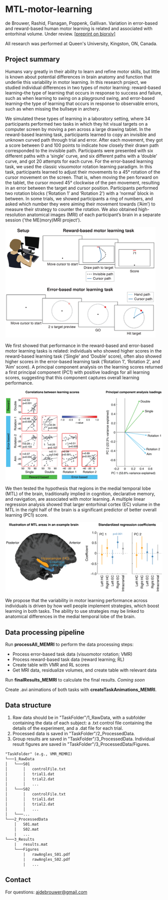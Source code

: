 # MTL-motor-learning
de Brouwer, Rashid, Flanagan, Poppenk, Gallivan. Variation in error-based and reward-based human motor learning is related and associated with entorhinal volume. Under review. [[preprint on biorxiv]](https://doi.org/10.1101/2020.05.27.119529)

All research was performed at Queen's University, Kingston, ON, Canada.

## Project summary
Humans vary greatly in their ability to learn and refine motor skills, but little is known about potential differences in brain anatomy and function that underlie this variability in motor learning. In this research project, we studied individual differences in two types of motor learning: reward-based learning–the type of learning that occurs in response to success and failure, such as when learning to swing on a playground swing, and error-based learning–the type of learning that occurs in response to observable errors, such as when missing the bullseye in archery. 

We simulated these types of learning in a laboratory setting, where 34 participants performed two tasks in which they hit visual targets on a computer screen by moving a pen across a large drawing tablet. In the reward-based learning task, participants learned to copy an invisible and unknown curved path through trial and error. After each movement, they got a score between 0 and 100 points to indicate how closely their drawn path corresponded to the invisible path. Participants were presented with six different paths with a ‘single’ curve, and six different paths with a ‘double’ curve, and got 20 attempts for each curve. For the error-based learning task, we used the classic visuomotor rotation learning paradigm. In this task, participants learned to adjust their movements to a 45° rotation of the cursor movement on the screen. That is, when moving the pen forward on the tablet, the cursor moved 45° clockwise of the pen movement, resulting in an error between the target and cursor position. Participants performed two rotation blocks (‘Rotation 1’ and ‘Rotation 2’) with a ‘normal’ block in between. In some trials, we showed participants a ring of numbers, and asked which number they were aiming their movement towards (‘Aim’) to measure their strategy to counter the rotation. We also obtained high-resolution anatomical images (MRI) of each participant’s brain in a separate session ('the ME(mory)MRI project'). 

<img src="/Figures/Tasks_readme.png" width="480">

We first showed that performance in the reward-based and error-based motor learning tasks is related: individuals who showed higher scores in the reward-based learning task (‘Single’ and ‘Double’ score), often also showed higher scores in the error-based learning task (‘Rotation 1’, ‘Rotation 2’, and ‘Aim’ score). A principal component analysis on the learning scores returned a first principal component (PC1) with positive loadings for all learning scores, suggesting that this component captures overall learning performance.

<img src="/Figures/Correlations_PCA_readme.png" width="726">

We then tested the hypothesis that regions in the medial temporal lobe (MTL) of the brain, traditionally implied in cognition, declarative memory, and navigation, are associated with motor learning. A multiple linear regression analysis showed that larger entorhinal cortex (EC) volume in the MTL in the right half of the brain is a significant predictor of better overall learning (PC1) score. 

<img src="/Figures/HC_EC_regression_readme.png" width="667">

We propose that the variability in motor learning performance across individuals is driven by how well people implement strategies, which boost learning in both tasks. The ability to use strategies may be linked to anatomical differences in the medial temporal lobe of the brain.

## Data processing pipeline
Run **processAll_MEMRI** to perform the data processing steps:  
* Process error-based task data (visuomotor rotation; VMR)
* Process reward-based task data (reward learning; RL)
* Create table with VMR and RL scores
* Get MRI data, residualize volumes, and create table with relevant data

Run **finalResults_MEMRI** to calculate the final results.
_Coming soon_

Create .avi animations of both tasks with **createTaskAnimations_MEMRI**.

## Data structure
1. Raw data should be in "TaskFolder"/1_RawData, with a subfolder containing the data of each subject: a .txt control file containing the details of the experiment, and a .dat file for each trial.
2. Processed data is saved in "TaskFolder"/2_ProcessedData.
3. Group results are saved in "TaskFolder"/3_ProcessedData. Individual result figures are saved in "TaskFolder"/3_ProcessedData/Figures.

```
"TaskFolder" (e.g., VMR_MEMRI)
└───1_RawData
│   └───S01
│       │   controlFile.txt
│       │   trial1.dat
│       │   trial2.dat
│       │   ...
│   └───S02
│       │   controlFile.txt
│       │   trial1.dat
│       │   trial2.dat
│       │   ...
│   └───...
└───2_ProcessedData
    │   S01.mat
    │   S02.mat
    |   ...
└───3_Results
    |   results.mat
    └───Figures
        |   rawAngles_S01.pdf
        |   rawAngles_S02.pdf
        |   ...
```

## Contact
For questions: ajdebrouwer@gmail.com
